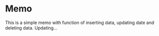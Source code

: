 # Memo
This is a simple memo with function of inserting data, updating date and deleting data.
Updating...
